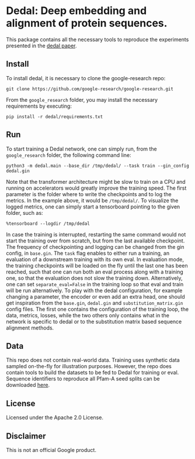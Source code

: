 # Dedal: Deep embedding and alignment of protein sequences.
This package contains all the necessary tools to reproduce the experiments presented in the [dedal paper](https://www.biorxiv.org/content/10.1101/2021.11.15.468653v1).
## Install
To install dedal, it is necessary to clone the google-research repo:
```
git clone https://github.com/google-research/google-research.git
```
From the `google_research` folder, you may install the necessary requirements by executing:
```
pip install -r dedal/requirements.txt
```
## Run
To start training a Dedal network, one can simply run, from the `google_research` folder, the following command line:
```
python3 -m dedal.main --base_dir /tmp/dedal/ --task train --gin_config dedal.gin
```
Note that the transformer architecture might be slow to train on a CPU and running on accelerators would greatly improve the training speed.
The first parameter is the folder where to write the checkpoints and to log the metrics. In the example above, it would be `/tmp/dedal/`. To visualize the logged metrics, one can simply start a tensorboard pointing to the given folder, such as:
```
%tensorboard --logdir /tmp/dedal
```
In case the training is interrupted, restarting the same command would not start the training over from scratch, but from the last available checkpoint. The frequency of checkpointing and logging can be changed from the gin config, in `base.gin`.
The `task` flag enables to either run a training, an evaluation of a downstream training with its own eval. In evaluation mode, the training checkpoints will be loaded on the fly until the last one has been reached, such that one can run
both an eval process along with a training one, so that the evaluation does not slow the training down. Alternatively, one can set `separate_eval=False` in the training loop so that eval and train will be run alternatively.
To play with the dedal configuration, for example changing a parameter, the
encoder or even add an extra head, one should get inspiration from the `base.gin`, `dedal.gin` and `substitution_matrix.gin` config files. The first one contains the configuration of the training loop, the data, metrics, losses, while the two others only contains what in the network is specific to dedal or to the substitution matrix based sequence alignment methods.
## Data
This repo does not contain real-world data. Training uses synthetic data sampled on-the-fly for illustration purposes. However, the repo does contain tools to build the datasets to be fed to Dedal for training or eval. Sequence identifiers to reproduce all Pfam-A seed splits can be downloaded [here](https://drive.google.com/file/d/11S2OdnduXM3id7F3k6kUxi8_qXJC8bav/view?usp=sharing).
## License
Licensed under the Apache 2.0 License.
## Disclaimer
This is not an official Google product.
